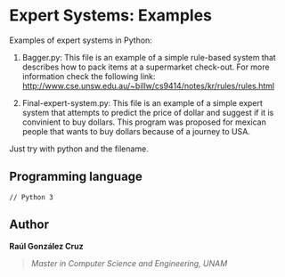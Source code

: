 # Expert Systems: Examples
Examples of expert systems in Python:

1. Bagger.py: This file is an example of a simple rule-based system that describes how to pack items at a supermarket check-out. For more information check the following link: http://www.cse.unsw.edu.au/~billw/cs9414/notes/kr/rules/rules.html

2. Final-expert-system.py: This file is an example of a simple expert system that attempts to predict the price of dollar and suggest if it is convinient to buy dollars. This program was proposed for mexican people that wants to buy dollars because of a journey to USA.

Just try with python and the filename.

## Programming language
```[python3]
// Python 3
```

## Author
**Raúl González Cruz**
>*Master in Computer Science and Engineering, UNAM*
